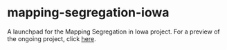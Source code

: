 # mapping-segregation-iowa
A launchpad for the Mapping Segregation in Iowa project. For a preview of the ongoing project, click [here](https://jebowe3.github.io/mapping-segregation-iowa/).
